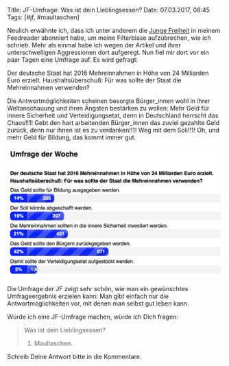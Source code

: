 Title: JF-Umfrage: Was ist dein Lieblingsessen?
Date: 07.03.2017, 08:45
Tags: [#jf, #maultaschen]

Neulich erwähnte ich, dass ich unter anderem die [Junge Freiheit](https://de.wikipedia.org/wiki/Junge_Freiheit) in meinem Feedreader abonniert habe, um meine Filterblase aufzubrechen, wie ich schrieb. Mehr als einmal habe ich wegen der Artikel und ihrer unterschwelligen Aggressionen dort aufgeregt. Nun fiel mir dort vor ein paar Tagen eine Umfrage auf. Es wird gefragt:

Der deutsche Staat hat 2016 Mehreinnahmen in Höhe von 24 Milliarden Euro erzielt. Haushaltsüberschuß: Für was sollte der Staat die Mehreinnahmen verwenden?

Die Antwortmöglichkeiten scheinen besorgte Bürger_innen wohl in ihrer Weltanschauung und ihren Ängsten bestärken zu wollen: Mehr Geld für innere Sicherheit und Verteidigungsetat, denn in Deutschland herrscht das Chaos!!1! Gebt den hart arbeitenden Bürger_innen das zuviel gezahlte Geld zurück, denn nur ihnen ist es zu verdanken!!1! Weg mit dem Soli!!1! Oh, und mehr Geld für Bildung, das kommt immer gut.

![Umfrageergebnis der JF-Umfrage, was mit dem Haushaltsüberschuss passieren soll](/img/IMG_124_JF_Umfrage_Ergebnisse.png)

Die Umfrage der JF zeigt sehr schön, wie man ein gewünschtes Umfrageergebnis erzielen kann: Man gibt einfach nur die Antwortmöglichkeiten vor, mit denen man selbst gut leben kann.

Würde ich eine JF-Umfrage machen, würde ich Dich fragen:

> Was ist dein Lieblingsessen?
>
> 1. Maultaschen.

Schreib Deine Antwort bitte in die Kommentare.